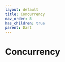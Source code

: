 ```yaml
---
layout: default
title: Concurrency
nav_order: 8
has_children: true
parent: Dart
---
```


# Concurrency
